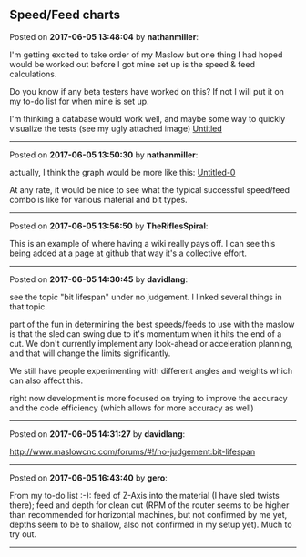 ## Speed/Feed charts
Posted on **2017-06-05 13:48:04** by **nathanmiller**:

I'm getting excited to take order of my Maslow but one thing I had hoped would be worked out before I got mine set up is the speed & feed calculations. 

Do you know if any beta testers have worked on this? If not I will put it on my to-do list for when mine is set up. 

I'm thinking a database would work well, and maybe some way to quickly visualize the tests (see my ugly attached image) [Untitled](/images/Um/kB/UmkB_untitled.png.jpg)

---

Posted on **2017-06-05 13:50:30** by **nathanmiller**:

actually, I think the graph would be more like this:  [Untitled-0](/images/Ok/gZ/OkgZ_file_0untitled.png.jpg) 

At any rate, it would be nice to see what the typical successful speed/feed combo is like for various material and bit types.

---

Posted on **2017-06-05 13:56:50** by **TheRiflesSpiral**:

This is an example of where having a wiki really pays off. I can see this being added at a page at github that way it's a collective effort.

---

Posted on **2017-06-05 14:30:45** by **davidlang**:

see the topic "bit lifespan" under no judgement. I linked several things in that topic.



part of the fun in determining the best speeds/feeds to use with the maslow is that the sled can swing due to it's momentum when it hits the end of a cut. We don't currently implement any look-ahead or acceleration planning, and that will change the limits significantly.



We still have people experimenting with different angles and weights which can also affect this.



right now development is more focused on trying to improve the accuracy and the code efficiency (which allows for more accuracy as well)

---

Posted on **2017-06-05 14:31:27** by **davidlang**:

http://www.maslowcnc.com/forums/#!/no-judgement:bit-lifespan

---

Posted on **2017-06-05 16:43:40** by **gero**:

From my to-do list :-): feed of Z-Axis into the material (I have sled twists there); feed and depth for clean cut (RPM of the router seems to be higher than recommended for horizontal machines, but not confirmed by me yet, depths seem to be to shallow, also not confirmed in my setup yet). Much to try out.

---

